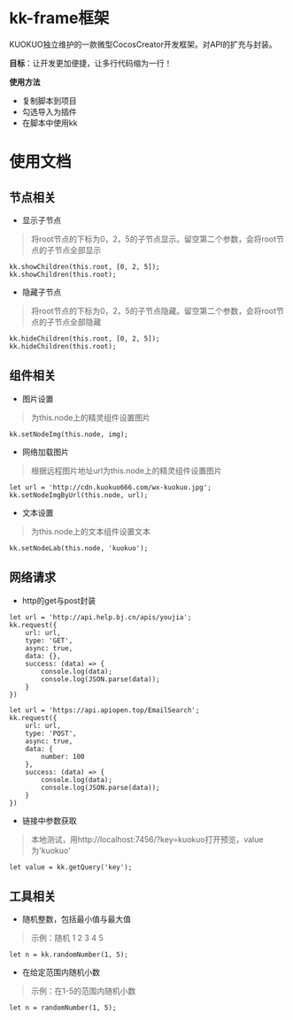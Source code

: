 # kk-frame框架
KUOKUO独立维护的一款微型CocosCreator开发框架。对API的扩充与封装。  

**目标**：让开发更加便捷，让多行代码缩为一行！  

**使用方法**
- 复制脚本到项目
- 勾选导入为插件
- 在脚本中使用kk

# 使用文档
## 节点相关
- 显示子节点

> 将root节点的下标为0，2，5的子节点显示。留空第二个参数，会将root节点的子节点全部显示
```
kk.showChildren(this.root, [0, 2, 5]);
kk.showChildren(this.root);
```
- 隐藏子节点

> 将root节点的下标为0，2，5的子节点隐藏。留空第二个参数，会将root节点的子节点全部隐藏
```
kk.hideChildren(this.root, [0, 2, 5]);
kk.hideChildren(this.root);
```

## 组件相关
- 图片设置

> 为this.node上的精灵组件设置图片
```
kk.setNodeImg(this.node, img);
```
- 网络加载图片

> 根据远程图片地址url为this.node上的精灵组件设置图片
```
let url = 'http://cdn.kuokuo666.com/wx-kuokuo.jpg';
kk.setNodeImgByUrl(this.node, url);
```
- 文本设置

> 为this.node上的文本组件设置文本
```
kk.setNodeLab(this.node, 'kuokuo');
```

## 网络请求
- http的get与post封装
```
let url = 'http://api.help.bj.cn/apis/youjia';
kk.request({
    url: url,
    type: 'GET',
    async: true,
    data: {},
    success: (data) => {
        console.log(data);
        console.log(JSON.parse(data));
    }
})

let url = 'https://api.apiopen.top/EmailSearch';
kk.request({
    url: url,
    type: 'POST',
    async: true,
    data: {
        number: 100
    },
    success: (data) => {
        console.log(data);
        console.log(JSON.parse(data));
    }
})
```
- 链接中参数获取

> 本地测试，用http://localhost:7456/?key=kuokuo打开预览，value为'kuokuo'
```
let value = kk.getQuery('key');
```

## 工具相关
- 随机整数，包括最小值与最大值

> 示例：随机 1 2 3 4 5
```
let n = kk.randomNumber(1, 5);
```
- 在给定范围内随机小数

> 示例：在1-5的范围内随机小数
```
let n = randomNumber(1, 5);
```
